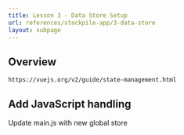 ```yaml
---
title: Lesson 3 - Data Store Setup
url: references/stockpile-app/3-data-store
layout: subpage
---
```


## Overview

`https://vuejs.org/v2/guide/state-management.html`

## Add JavaScript handling

Update main.js with new global store
